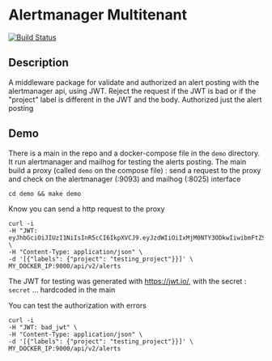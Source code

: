 # Alertmanager Multitenant

[![Build Status](https://drone.bearstech.com/api/badges/factorysh/alertmanager-multitenant/status.svg)](https://drone.bearstech.com/factorysh/alertmanager-multitenant)

## Description

A middleware package for validate and authorized an alert posting with the alertmanager api, using JWT.
Reject the request if the JWT is bad or if the "project" label is different in the JWT and the body. Authorized just the alert posting

## Demo

There is a main in the repo and a docker-compose file in the `demo` directory. It run alertmanager and mailhog for testing the alerts posting.
The main build a proxy (called `demo` on the compose file) : send a request to the proxy and check on the alertmanager (:9093) and mailhog (:8025) interface

	cd demo && make demo

Know you can send a http request to the proxy

	curl -i
	-H "JWT: eyJhbGciOiJIUzI1NiIsInR5cCI6IkpXVCJ9.eyJzdWIiOiIxMjM0NTY3ODkwIiwibmFtZSI6IkpvaG4gRG9lIiwiaWF0IjoxNTE2MjM5MDIyfQ.XbPfbIHMI6arZ3Y922BhjWgQzWXcXNrz0ogtVhfEd2o" \
	-H "Content-Type: application/json" \
	-d '[{"labels": {"project": "testing_project"}}]' \
	MY_DOCKER_IP:9000/api/v2/alerts

The JWT for testing was generated with https://jwt.io/, with the secret : `secret` ... hardcoded in the main

You can test the authorization with errors

	curl -i
	-H "JWT: bad_jwt" \
	-H "Content-Type: application/json" \
	-d '[{"labels": {"project": "testing_project"}}]' \
	MY_DOCKER_IP:9000/api/v2/alerts
